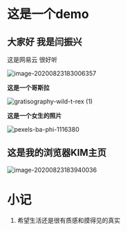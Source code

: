 # 这是一个demo

## 大家好 我是闫振兴

这是网易云 很好听

![image-20200823183006357](https://cdn.jsdelivr.net/gh/yanzhenxing123/blogImg@master/typora202008/23/183017-25662.png)

**这是一个哥斯拉**

![gratisography-wild-t-rex (1)](https://cdn.jsdelivr.net/gh/yanzhenxing123/blogImg@master/typora202008/23/183749-569808.jpeg)

**这是一个女生的照片**

![pexels-ba-phi-1116380](https://cdn.jsdelivr.net/gh/yanzhenxing123/blogImg@master/typora202008/23/183900-427628.jpeg)

## 这是我的浏览器KIM主页

![image-20200823183940036](https://cdn.jsdelivr.net/gh/yanzhenxing123/blogImg@master/typora202008/23/183941-398639.png)

# 小记

1. 希望生活还是很有质感和摸得见的真实